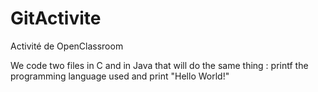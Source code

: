 # GitActivite
Activité de OpenClassroom

We code two files in C and in Java that will do the same thing : printf the programming language used and print "Hello World!"
